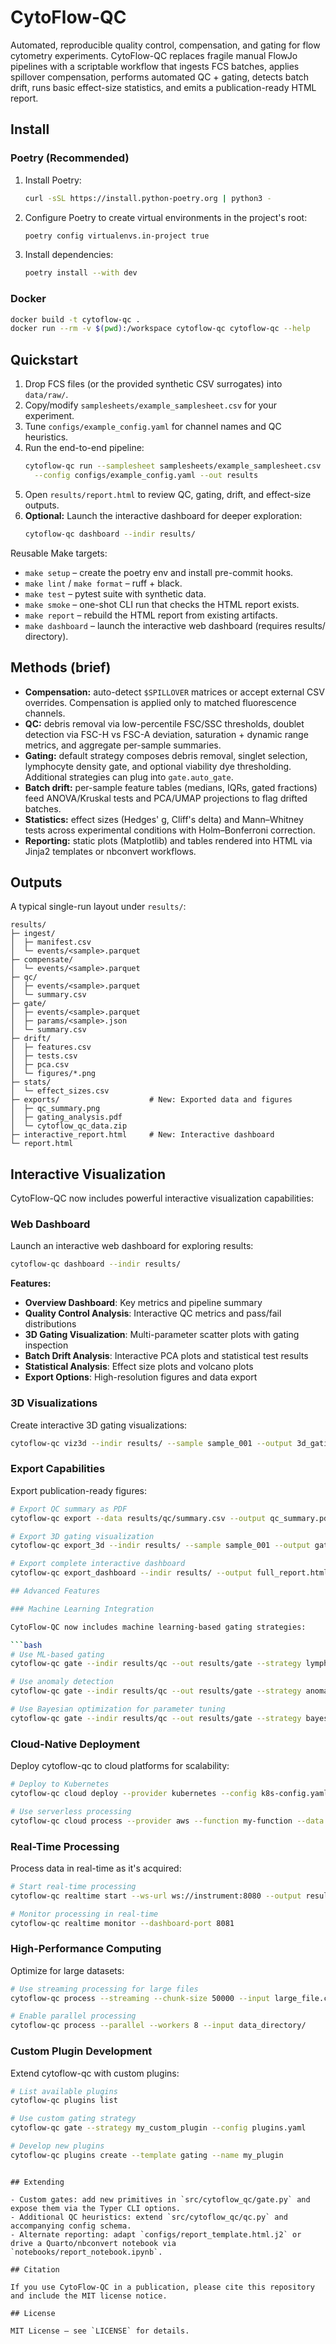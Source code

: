 # CytoFlow-QC

Automated, reproducible quality control, compensation, and gating for flow cytometry experiments. CytoFlow-QC replaces fragile manual FlowJo pipelines with a scriptable workflow that ingests FCS batches, applies spillover compensation, performs automated QC + gating, detects batch drift, runs basic effect-size statistics, and emits a publication-ready HTML report.

## Install

### Poetry (Recommended)

1. Install Poetry:
   ```bash
   curl -sSL https://install.python-poetry.org | python3 -
   ```
2. Configure Poetry to create virtual environments in the project's root:
   ```bash
   poetry config virtualenvs.in-project true
   ```
3. Install dependencies:
   ```bash
   poetry install --with dev
   ```

### Docker

```bash
docker build -t cytoflow-qc .
docker run --rm -v $(pwd):/workspace cytoflow-qc cytoflow-qc --help
```

## Quickstart

1. Drop FCS files (or the provided synthetic CSV surrogates) into `data/raw/`.
2. Copy/modify `samplesheets/example_samplesheet.csv` for your experiment.
3. Tune `configs/example_config.yaml` for channel names and QC heuristics.
4. Run the end-to-end pipeline:
   ```bash
   cytoflow-qc run --samplesheet samplesheets/example_samplesheet.csv \
     --config configs/example_config.yaml --out results
   ```
5. Open `results/report.html` to review QC, gating, drift, and effect-size outputs.
6. **Optional:** Launch the interactive dashboard for deeper exploration:
   ```bash
   cytoflow-qc dashboard --indir results/
   ```

Reusable Make targets:

- `make setup` – create the poetry env and install pre-commit hooks.
- `make lint` / `make format` – ruff + black.
- `make test` – pytest suite with synthetic data.
- `make smoke` – one-shot CLI run that checks the HTML report exists.
- `make report` – rebuild the HTML report from existing artifacts.
- `make dashboard` – launch the interactive web dashboard (requires results/ directory).

## Methods (brief)

- **Compensation:** auto-detect `$SPILLOVER` matrices or accept external CSV overrides. Compensation is applied only to matched fluorescence channels.
- **QC:** debris removal via low-percentile FSC/SSC thresholds, doublet detection via FSC-H vs FSC-A deviation, saturation + dynamic range metrics, and aggregate per-sample summaries.
- **Gating:** default strategy composes debris removal, singlet selection, lymphocyte density gate, and optional viability dye thresholding. Additional strategies can plug into `gate.auto_gate`.
- **Batch drift:** per-sample feature tables (medians, IQRs, gated fractions) feed ANOVA/Kruskal tests and PCA/UMAP projections to flag drifted batches.
- **Statistics:** effect sizes (Hedges' g, Cliff's delta) and Mann–Whitney tests across experimental conditions with Holm–Bonferroni correction.
- **Reporting:** static plots (Matplotlib) and tables rendered into HTML via Jinja2 templates or nbconvert workflows.

## Outputs

A typical single-run layout under `results/`:

```
results/
├─ ingest/
│  ├─ manifest.csv
│  └─ events/<sample>.parquet
├─ compensate/
│  └─ events/<sample>.parquet
├─ qc/
│  ├─ events/<sample>.parquet
│  └─ summary.csv
├─ gate/
│  ├─ events/<sample>.parquet
│  ├─ params/<sample>.json
│  └─ summary.csv
├─ drift/
│  ├─ features.csv
│  ├─ tests.csv
│  ├─ pca.csv
│  └─ figures/*.png
├─ stats/
│  └─ effect_sizes.csv
├─ exports/                    # New: Exported data and figures
│  ├─ qc_summary.png
│  ├─ gating_analysis.pdf
│  └─ cytoflow_qc_data.zip
├─ interactive_report.html     # New: Interactive dashboard
└─ report.html
```

## Interactive Visualization

CytoFlow-QC now includes powerful interactive visualization capabilities:

### Web Dashboard

Launch an interactive web dashboard for exploring results:

```bash
cytoflow-qc dashboard --indir results/
```

**Features:**
- **Overview Dashboard**: Key metrics and pipeline summary
- **Quality Control Analysis**: Interactive QC metrics and pass/fail distributions
- **3D Gating Visualization**: Multi-parameter scatter plots with gating inspection
- **Batch Drift Analysis**: Interactive PCA plots and statistical test results
- **Statistical Analysis**: Effect size plots and volcano plots
- **Export Options**: High-resolution figures and data export

### 3D Visualizations

Create interactive 3D gating visualizations:

```bash
cytoflow-qc viz3d --indir results/ --sample sample_001 --output 3d_gating.html
```

### Export Capabilities

Export publication-ready figures:

```bash
# Export QC summary as PDF
cytoflow-qc export --data results/qc/summary.csv --output qc_summary.pdf --format pdf

# Export 3D gating visualization
cytoflow-qc export_3d --indir results/ --sample sample_001 --output gating_3d.html

# Export complete interactive dashboard
cytoflow-qc export_dashboard --indir results/ --output full_report.html

## Advanced Features

### Machine Learning Integration

CytoFlow-QC now includes machine learning-based gating strategies:

```bash
# Use ML-based gating
cytoflow-qc gate --indir results/qc --out results/gate --strategy lymphocyte_gating --config config.yaml

# Use anomaly detection
cytoflow-qc gate --indir results/qc --out results/gate --strategy anomaly_detection --config config.yaml

# Use Bayesian optimization for parameter tuning
cytoflow-qc gate --indir results/qc --out results/gate --strategy bayesian_optimization --config config.yaml
```

### Cloud-Native Deployment

Deploy cytoflow-qc to cloud platforms for scalability:

```bash
# Deploy to Kubernetes
cytoflow-qc cloud deploy --provider kubernetes --config k8s-config.yaml

# Use serverless processing
cytoflow-qc cloud process --provider aws --function my-function --data s3://bucket/data/
```

### Real-Time Processing

Process data in real-time as it's acquired:

```bash
# Start real-time processing
cytoflow-qc realtime start --ws-url ws://instrument:8080 --output results/

# Monitor processing in real-time
cytoflow-qc realtime monitor --dashboard-port 8081
```

### High-Performance Computing

Optimize for large datasets:

```bash
# Use streaming processing for large files
cytoflow-qc process --streaming --chunk-size 50000 --input large_file.csv

# Enable parallel processing
cytoflow-qc process --parallel --workers 8 --input data_directory/
```

### Custom Plugin Development

Extend cytoflow-qc with custom plugins:

```bash
# List available plugins
cytoflow-qc plugins list

# Use custom gating strategy
cytoflow-qc gate --strategy my_custom_plugin --config plugins.yaml

# Develop new plugins
cytoflow-qc plugins create --template gating --name my_plugin
```
```

## Extending

- Custom gates: add new primitives in `src/cytoflow_qc/gate.py` and expose them via the Typer CLI options.
- Additional QC heuristics: extend `src/cytoflow_qc/qc.py` and accompanying config schema.
- Alternate reporting: adapt `configs/report_template.html.j2` or drive a Quarto/nbconvert notebook via `notebooks/report_notebook.ipynb`.

## Citation

If you use CytoFlow-QC in a publication, please cite this repository and include the MIT license notice.

## License

MIT License – see `LICENSE` for details.
